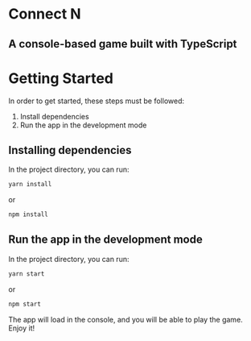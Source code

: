 # Connect N
## A console-based game built with TypeScript

# Getting Started

In order to get started, these steps must be followed:

1. Install dependencies
2. Run the app in the development mode

## Installing dependencies

In the project directory, you can run:

```sh
yarn install
```

or

```sh
npm install
```
## Run the app in the development mode

In the project directory, you can run:

```sh
yarn start
```

or

```sh
npm start
```

The app will load in the console, and you will be able to play the game. Enjoy it!
